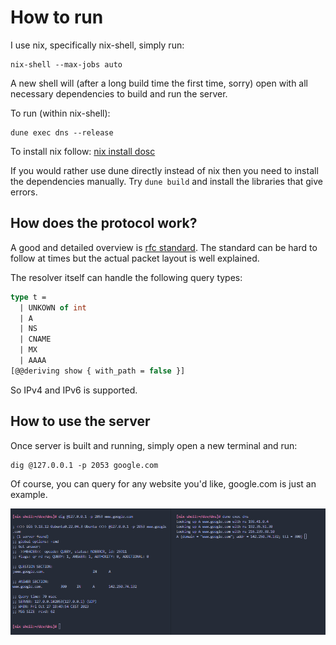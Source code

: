 # How to run

I use nix, specifically nix-shell, simply run:

```console
nix-shell --max-jobs auto
```

A new shell will (after a long build time the first time, sorry) open with all necessary dependencies to build and run the server.

To run (within nix-shell):

```console
dune exec dns --release
```

To install nix follow: [nix install dosc](https://nixos.org/download)

If you would rather use dune directly instead of nix then you need to install the dependencies manually. Try ```dune build``` and install the libraries that give errors.

## How does the protocol work?

A good and detailed overview is [rfc standard](https://www.ietf.org/rfc/rfc1035.txt). The standard can be hard to follow at times but the actual packet layout is well explained.

The resolver itself can handle the following query types:
```ocaml
type t =
  | UNKOWN of int
  | A
  | NS
  | CNAME
  | MX
  | AAAA
[@@deriving show { with_path = false }]
```
So IPv4 and IPv6 is supported.

## How to use the server

Once server is built and running, simply open a new terminal and run:

```console
dig @127.0.0.1 -p 2053 google.com
```

Of course, you can query for any website you'd like, google.com is just an example.

![Terminal output](resources/output.png)